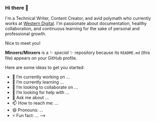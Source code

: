 ### Hi there 👋

I'm a Technical Writer, Content Creator, and avid polymath who currently works at [Western Digital](https://www.westerndigital.com/). I'm passionate about documentation, healthy collaboration, and continuous learning for the sake of personal and professional growth.

Nice to meet you!

**Minxers/Minxers** is a ✨ _special_ ✨ repository because its `README.md` (this file) appears on your GitHub profile.

Here are some ideas to get you started:

- 🔭 I’m currently working on ...
- 🌱 I’m currently learning ...
- 👯 I’m looking to collaborate on ...
- 🤔 I’m looking for help with ...
- 💬 Ask me about ...
- 📫 How to reach me: ...
- 😄 Pronouns: ...
- ⚡ Fun fact: ...
-->
